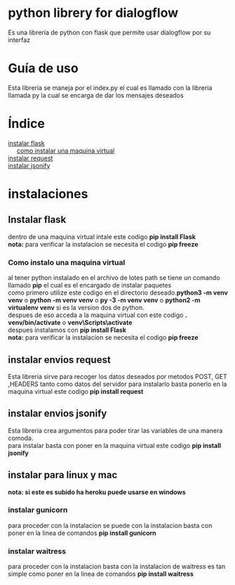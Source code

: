 # python librery for dialogflow
Es una librería de python con flask que permite usar dialogflow por su interfaz
<h1>Guía de uso</h1>
Esta libreria se maneja por el index.py el cual es llamado con la libreria llamada py la cual se encarga de dar los mensajes deseados
<h1>Índice</h1>
<a href="#Instalar-flask">instalar flask</a>
<br>
<a style="margin-left:20px;" href="#Como-instalo-una-maquina-virtual">como instalar una maquina virtual</a>
<br>
<a href="#instalar-envios-request">instalar request</a>
<br>
<a href="#instalar-envios-jsonify">instalar jsonify</a>
<h1>instalaciones</h1>
<h2>Instalar flask</h1>
dentro de una maquina virtual intale este codigo
<b>pip install Flask</b><br>
<b>nota:</b> para verificar la instalacion se necesita el codigo <b>pip freeze</b>
<h3>Como instalo una maquina virtual</h2>
al tener python instalado en el archivo de lotes path se tiene un comando llamado <b>pip</b> el cual es el encargado de instalar paquetes<br>
como primero utilize este codigo en el directorio deseado.<b>python3 -m venv venv</b> o <b>python -m venv venv</b> o <b>py -3 -m venv venv</b> o <b>python2 -m virtualenv venv</b> si es la version dos de python.<br>
despues de eso acceda a la maquina virtual con este codigo <b>. venv/bin/activate</b> o <b>venv\Scripts\activate</b><br>
despues instalamos con <b>pip install Flask</b><br>
<b>nota:</b> para verificar la instalacion se necesita el codigo <b>pip freeze</b>
<h2>instalar envios request</h2>
Esta libreria sirve para recoger los datos deseados por metodos POST, GET ,HEADERS tanto como datos del servidor para instalarlo basta ponerlo en la maquina virtual este codigo <b> pip install request</b>
<h2>instalar envios jsonify</h2>
Esta libreria crea argumentos para poder tirar las variables de una manera comoda.<br>
para instalar basta con poner en la maquina virtual este codigo <b> pip install jsonify</b>
<h2>instalar para linux y mac</h2>
<b>nota: si este es subido ha heroku puede usarse en windows</b>
<h3>instalar gunicorn</h3>
 para proceder con la instalacion se puede con la instalacion basta con poner en la linea de comandos <b>pip install gunicorn</b>
 <h3>instalar waitress</h3>
 para proceder con la instalacion basta con la instalacion de waitress es tan simple como poner en la linea de comandos <b>pip install waitress</b>

